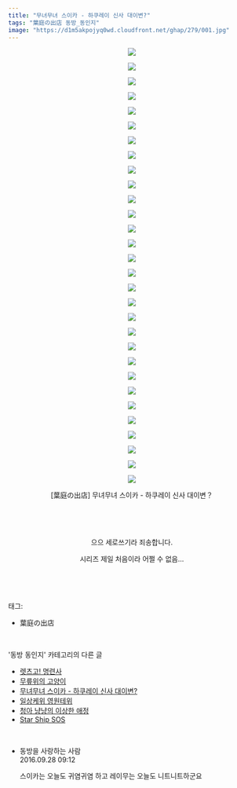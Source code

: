 ```yaml
---
title: "무녀무녀 스이카 - 하쿠레이 신사 대이변?"
tags: "葉庭の出店 동방_동인지"
image: "https://d1m5akpojyq0wd.cloudfront.net/ghap/279/001.jpg"
---
```

<div class="article">
<p style="text-align: center; clear: none; float: none;"><img src="{{ site.imgserver6 }}/ghap/279/001.jpg"/></p>
<p style="text-align: center; clear: none; float: none;"><img src="{{ site.imgserver6 }}/ghap/279/002.jpg"/></p>
<p style="text-align: center; clear: none; float: none;"><img src="{{ site.imgserver6 }}/ghap/279/003.jpg"/></p>
<p style="text-align: center; clear: none; float: none;"><img src="{{ site.imgserver6 }}/ghap/279/004.jpg"/></p>
<p style="text-align: center; clear: none; float: none;"><img src="{{ site.imgserver6 }}/ghap/279/005.jpg"/></p>
<p style="text-align: center; clear: none; float: none;"><img src="{{ site.imgserver6 }}/ghap/279/006.jpg"/></p>
<p style="text-align: center; clear: none; float: none;"><img src="{{ site.imgserver6 }}/ghap/279/007.jpg"/></p>
<p style="text-align: center; clear: none; float: none;"><img src="{{ site.imgserver6 }}/ghap/279/008.jpg"/></p>
<p style="text-align: center; clear: none; float: none;"><img src="{{ site.imgserver6 }}/ghap/279/009.jpg"/></p>
<p style="text-align: center; clear: none; float: none;"><img src="{{ site.imgserver6 }}/ghap/279/010.jpg"/></p>
<p style="text-align: center; clear: none; float: none;"><img src="{{ site.imgserver6 }}/ghap/279/011.jpg"/></p>
<p style="text-align: center; clear: none; float: none;"><img src="{{ site.imgserver6 }}/ghap/279/012.jpg"/></p>
<p style="text-align: center; clear: none; float: none;"><img src="{{ site.imgserver6 }}/ghap/279/013.jpg"/></p>
<p style="text-align: center; clear: none; float: none;"><img src="{{ site.imgserver6 }}/ghap/279/014.jpg"/></p>
<p style="text-align: center; clear: none; float: none;"><img src="{{ site.imgserver6 }}/ghap/279/015.jpg"/></p>
<p style="text-align: center; clear: none; float: none;"><img src="{{ site.imgserver6 }}/ghap/279/016.jpg"/></p>
<p style="text-align: center; clear: none; float: none;"><img src="{{ site.imgserver6 }}/ghap/279/017.jpg"/></p>
<p style="text-align: center; clear: none; float: none;"><img src="{{ site.imgserver6 }}/ghap/279/018.jpg"/></p>
<p style="text-align: center; clear: none; float: none;"><img src="{{ site.imgserver6 }}/ghap/279/019.jpg"/></p>
<p style="text-align: center; clear: none; float: none;"><img src="{{ site.imgserver6 }}/ghap/279/020.jpg"/></p>
<p style="text-align: center; clear: none; float: none;"><img src="{{ site.imgserver6 }}/ghap/279/021.jpg"/></p>
<p style="text-align: center; clear: none; float: none;"><img src="{{ site.imgserver6 }}/ghap/279/022.jpg"/></p>
<p style="text-align: center; clear: none; float: none;"><img src="{{ site.imgserver6 }}/ghap/279/023.jpg"/></p>
<p style="text-align: center; clear: none; float: none;"><img src="{{ site.imgserver6 }}/ghap/279/024.jpg"/></p>
<p style="text-align: center; clear: none; float: none;"><img src="{{ site.imgserver6 }}/ghap/279/025.jpg"/></p>
<p style="text-align: center; clear: none; float: none;"><img src="{{ site.imgserver6 }}/ghap/279/026.jpg"/></p>
<p style="text-align: center; clear: none; float: none;"><img src="{{ site.imgserver6 }}/ghap/279/027.jpg"/></p>
<p style="text-align: center; clear: none; float: none;"><img src="{{ site.imgserver6 }}/ghap/279/028.jpg"/></p>
<p style="text-align: center; clear: none; float: none;"><img src="{{ site.imgserver6 }}/ghap/279/029.jpg"/></p>
<p style="text-align: center; clear: none; float: none;"><img src="{{ site.imgserver6 }}/ghap/279/030.jpg"/></p>
<p style="text-align: center; clear: none; float: none;">[葉庭の出店] 무녀무녀 스이카 - 하쿠레이 신사 대이변？</p>
<p style="text-align: center; clear: none; float: none;"><br/></p>
<p style="text-align: center; clear: none; float: none;"><br/></p>
<p style="text-align: center; clear: none; float: none;">으으 세로쓰기라 죄송합니다.</p>
<p style="text-align: center; clear: none; float: none;">시리즈 제일 처음이라 어쩔 수 없음...</p>
<p><br/></p>
</div><br/>
<div class="tagTrail">
<p>태그: </p>
<ul>
<li>葉庭の出店</li>
</ul>
</div><br/>
<div class="another">
<p>'동방 동인지' 카테고리의 다른 글</p>
<ul>
<li><a href="/ghap_282">렛츠고! 명련사</a></li>
<li><a href="/ghap_281">무릎위의 고양이</a></li>
<li><a href="/ghap_279">무녀무녀 스이카 - 하쿠레이 신사 대이변?</a></li>
<li><a href="/ghap_278">일상케위 영원테위</a></li>
<li><a href="/ghap_277">청아 냥냥의 이상한 애정</a></li>
<li><a href="/ghap_276">Star Ship SOS</a></li>
</ul>
</div><br/>
<div class="cb_module cb_fluid">
<div class="cb_wrt cb_profile">
<div class="comment">
<ul>
<li class="cb_thumb_off" id="comment14815373">
<div class="cb_comment_area">
<div class="cb_info_area">
<div class="cb_section">
<span class="cb_nick_name">동방을 사랑하는 사람</span>
</div>
<div class="cb_section">
<span class="cb_date">2016.09.28 09:12 </span>
</div>
</div>
<div class="cb_dsc_comment">
<p class="cb_dsc">
											스이카는 오늘도 귀염귀염 하고 레이무는 오늘도 니트니트하군요
										</p>
</div>
</div></li>
</ul>
</div>
</div><!-- commentList close -->
</div><br/>
